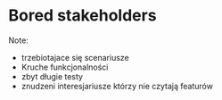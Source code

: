 ﻿# Bored stakeholders

Note:
* trzebiotajace się scenariusze
* Kruche funkcjonalności
* zbyt długie testy
* znudzeni interesjariusze którzy nie czytają featurów
